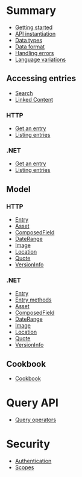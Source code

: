 # Summary

<!---* [Overview](README.md)--->

* [Getting started](/delivery-api/getting-started.md)
* [API instantiation](/delivery-api/api-instantiation.md)
* [Data types](/common/data-types.md)
* [Data format](/common/data-format.md)
* [Handling errors](/common/api-errors.md)
* [Language variations](/common/language-variations.md)

## Accessing entries

* [Search](/delivery-api/accessing-entries/entry-search.md)
* [Linked Content](/delivery-api/linked-content.md)

### HTTP
* [Get an entry](/delivery-api/accessing-entries/http/entry-get-http.md)
* [Listing entries](/delivery-api/accessing-entries/http/entries-list-http.md)

### .NET
* [Get an entry](/delivery-api/accessing-entries/dotnet/entry-get-dotnet.md)
* [Listing entries](/delivery-api/accessing-entries/dotnet/entries-list-dotnet.md)

## Model
<!---* [Model](/delivery-api/model/README.md)--->

### HTTP
* [Entry](/delivery-api/model/http/entry-http.md)
* [Asset](/delivery-api/model/http/asset-http.md)
* [ComposedField](/delivery-api/model/http/composed-http.md)
* [DateRange](/delivery-api/model/http/daterange-http.md)
* [Image](/delivery-api/model/http/image-http.md)
* [Location](/delivery-api/model/http/location-http.md)
* [Quote](/delivery-api/model/http/quote-http.md)
* [VersionInfo](/delivery-api/model/http/versioninfo-http.md)

### .NET
* [Entry](/delivery-api/model/dotnet/entry-dotnet.md)
* [Entry methods](/delivery-api/model/dotnet/entry-methods-dotnet.md)
* [Asset](/delivery-api/model/dotnet/asset-dotnet.md)
* [ComposedField](/delivery-api/model/dotnet/composed-dotnet.md)
* [DateRange](/delivery-api/model/dotnet/daterange-dotnet.md)
* [Image](/delivery-api/model/dotnet/image-dotnet.md)
* [Location](/delivery-api/model/dotnet/location-dotnet.md)
* [Quote](/delivery-api/model/dotnet/quote-dotnet.md)
* [VersionInfo](/delivery-api/model/dotnet/versioninfo-dotnet.md)

## Cookbook
* [Cookbook](/delivery-api/cookbook/README.md)

<!---## Management API
* [Introduction](/management-api/README.md)--->

# Query API
* [Query operators](/common/query-operators.md)

# Security
* [Authentication](/delivery-api/authentication.md)
* [Scopes](./delivery-api/scopes.md)
